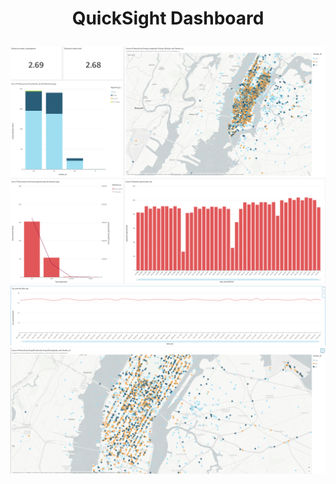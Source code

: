 # <p style="text-align: center;">QuickSight Dashboard</p>

![Dashboard_1](./1.png)
![Dashboard_1](./2.png)
![Dashboard_1](./3.png)
![Dashboard_1](./4.png)
